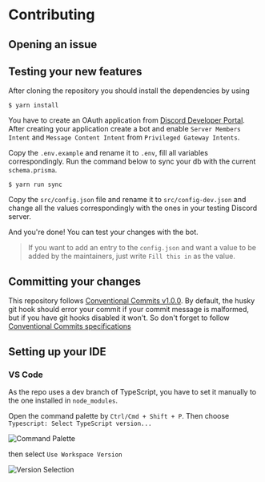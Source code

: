 # Contributing

## Opening an issue

## Testing your new features

After cloning the repository you should install the dependencies by using

```shell
$ yarn install
```

You have to create an OAuth application from [Discord Developer Portal](https://discord.com/developers/applications/).
After creating your application create a bot and enable `Server Members Intent` and `Message Content Intent` from
`Privileged Gateway Intents`.


Copy the `.env.example` and rename it to `.env`, fill all variables correspondingly. Run the command below to sync your
db with the current `schema.prisma`.

```shell
$ yarn run sync
```

Copy the `src/config.json` file and rename it to `src/config-dev.json` and change all the values correspondingly with
the ones in your testing Discord server.


And you're done! You can test your changes with the bot.

> If you want to add an entry to the `config.json` and want a value to be added by the maintainers, just write `Fill this in` as the value.

## Committing your changes

This repository follows [Conventional Commits v1.0.0](https://www.conventionalcommits.org/en/v1.0.0/). By default,
the husky git hook should error your commit if your commit message is malformed, but if you have git hooks disabled
it won't. So don't forget to follow [Conventional Commits specifications](https://www.conventionalcommits.org/en/v1.0.0/#specification)

## Setting up your IDE

### VS Code

As the repo uses a dev branch of TypeScript, you have to set it manually to the one installed in `node_modules`.

Open the command palette by `Ctrl/Cmd + Shift + P`. Then choose `Typescript: Select TypeScript version...`

![Command Palette](https://media.discordapp.net/attachments/970433849714675732/973370095634092032/unknown.png)

then select `Use Workspace Version`

![Version Selection](https://media.discordapp.net/attachments/970433849714675732/973371882814472272/unknown.png)